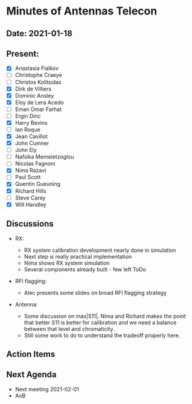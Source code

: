 # Minutes of Antennas Telecon
## Date: 2021-01-18
## Present: 
- [x] Anastasia Fialkov
- [ ] Christophe Craeye
- [ ] Christos Kolitsidas
- [x] Dirk de Villiers
- [x] Dominic Ansley
- [x] Eloy de Lera Acedo
- [ ] Eman Omar Farhat
- [ ] Ergin Dinc
- [x] Harry Bevins
- [ ] Ian Roque 
- [x] Jean Cavillot
- [x] John Cumner
- [ ] John Ely
- [ ] Nafsika Memeletzoglou
- [ ] Nicolas Fagnoni
- [x] Nima Razavi
- [ ] Paul Scott
- [x] Quentin Gueuning
- [x] Richard Hills
- [ ] Steve Carey
- [x] Will Handley

## Discussions
- RX:
    - RX system calibration development nearly done in simulation
    - Next step is really practical implementation
    - Nima shows RX system simulation
    - Several components already built - few left ToDo

- RFI flagging:
    - Alec presents some slides on broad RFI flagging strategy


- Antenna:
    - Some discussion on max|S11|. Nima and Richard makes the point that better S11 is better for calibration and we need a balance between that level and chromaticity.
    - Still some work to do to understand the tradeoff properly here. 
    
## Action Items

## Next Agenda
- Next meeting 2021-02-01 
- AoB
